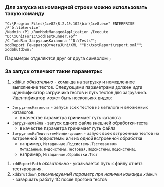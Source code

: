 ### Для запуска из командной строки можно использовать такую команду 
```
"C:\Program Files\1cv82\8.2.19.102\bin\1cv8.exe" ENTERPRISE /F"D:\ibService" 
/Nadmin /P1 /RunModeManagedApplication /Execute "D:\xUnitFor1C\xddTestRunner.epf"
/C "xddRun ЗагрузчикКаталога ""D:\Tests"";
xddReport ГенераторОтчетаJUnitXML ""D:\testReport\report.xml"";
xddShutdown;"
```

Параметры отделяются друг от друга символом `;`

### За запуск отвечают такие параметры: 
1. `xddRun` *обязательно* - команда на загрузку и немедленное выполнение тестов. 
Следующими параметрами должен идти идентификатор загрузчика тестов и путь тестов для загрузчика. 
Идентификатор может быть нескольких видов:
  * `ЗагрузчикКаталога` - запуск всех тестов из каталога и вложенных каталогов.
    * в качестве параметра принимает путь каталога
  * `ЗагрузчикФайла` - запуск одного файла внешней обработки-теста
    * в качестве параметра принимает путь файла
  * `ЗагрузчикИзПодсистемКонфигурации` - запуск всех встроенных тестов из встроенной подсистемы или из одной встроенной обработки 
    * например, `Метаданные.Подсистемы.Тестовая` или `Метаданные.Подсистемы.Тестовая.Подсистемы.Подсистема1`
    * например, `Метаданные.Обработки.Тест`

1. `xddReportPath` *обязательно* - указывается путь к файлу отчета тестирования. 
1. `xddShutdown` *рекомендуемый параметр при наличии команды `xddRun`* - завершать работу 1С после прогона тестов 
